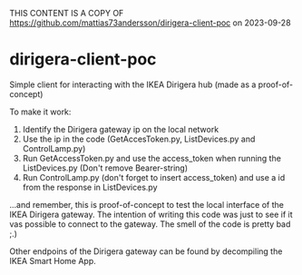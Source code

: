 THIS CONTENT IS A COPY OF https://github.com/mattias73andersson/dirigera-client-poc on 2023-09-28

# dirigera-client-poc
Simple client for interacting with the IKEA Dirigera hub (made as a proof-of-concept)

To make it work:

1. Identify the Dirigera gateway ip on the local network
2. Use the ip in the code (GetAccesToken.py, ListDevices.py and ControlLamp.py)
3. Run GetAccessToken.py and use the access_token when running the ListDevices.py (Don't remove Bearer-string)
4. Run ControlLamp.py (don't forget to insert access_token) and use a id from the response in ListDevices.py

...and remember, this is proof-of-concept to test the local interface of the IKEA Dirigera gateway. The intention of writing this
code was just to see if it vas possible to connect to the gateway. The smell of the code is pretty bad ;.)

Other endpoins of the Dirigera gateway can be found by decompiling the IKEA Smart Home App.




